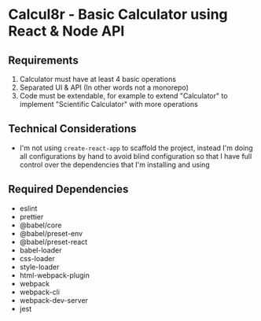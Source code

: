 # Calcul8r - Basic Calculator using React & Node API

## Requirements

1. Calculator must have at least 4 basic operations
2. Separated UI & API (In other words not a monorepo)
3. Code must be extendable, for example to extend "Calculator" to implement "Scientific Calculator" with more operations

## Technical Considerations

- I'm not using `create-react-app` to scaffold the project, instead I'm doing all configurations by hand to avoid blind configuration so that I have full control over the dependencies that I'm installing and using

## Required Dependencies

- eslint
- prettier
- @babel/core
- @babel/preset-env
- @babel/preset-react
- babel-loader
- css-loader
- style-loader
- html-webpack-plugin
- webpack
- webpack-cli
- webpack-dev-server
- jest
